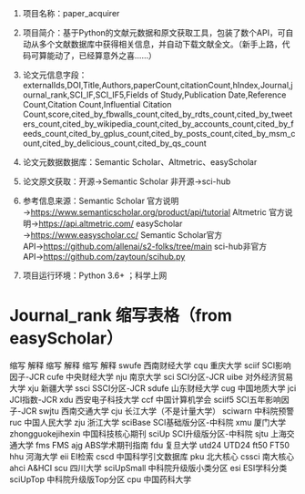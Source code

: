 1. 项目名称：paper_acquirer 
2. 项目简介：基于Python的文献元数据和原文获取工具，包装了数个API，可自动从多个文献数据库中获得相关信息，并自动下载文献全文。（新手上路，代码可算能动了，已经算意外之喜……）
   
3. 论文元信息字段：externalIds,DOI,Title,Authors,paperCount,citationCount,hIndex,Journal,journal_rank,SCI_IF,SCI_IF5,Fields of Study,Publication Date,Reference Count,Citation Count,Influential Citation Count,score,cited_by_fbwalls_count,cited_by_rdts_count,cited_by_tweeters_count,cited_by_wikipedia_count,cited_by_accounts_count,cited_by_feeds_count,cited_by_gplus_count,cited_by_posts_count,cited_by_msm_count,cited_by_delicious_count,cited_by_qs_count
   
4. 论文元数据数据库：Semantic Scholar、Altmetric、easyScholar

5. 论文原文获取：开源→Semantic Scholar
                 非开源→sci-hub

6. 参考信息来源：Semantic Scholar 官方说明→https://www.semanticscholar.org/product/api/tutorial
                 Altmetric 官方说明→https://api.altmetric.com/
                 easyScholar →https://www.easyscholar.cc/
                 Semantic Scholar官方API→https://github.com/allenai/s2-folks/tree/main
                 sci-hub非官方API→https://github.com/zaytoun/scihub.py


7. 项目运行环境：Python 3.6+ ；科学上网


# Journal_rank 缩写表格（from easyScholar）
缩写	   解释	                缩写	          解释	                    缩写	解释
swufe	   西南财经大学	        cqu	              重庆大学	                sciif	SCI影响因子-JCR
cufe	   中央财经大学	        nju	              南京大学	                sci	    SCI分区-JCR
uibe	   对外经济贸易大学	    xju	              新疆大学	                ssci	SSCI分区-JCR
sdufe	   山东财经大学	        cug	              中国地质大学	            jci	    JCI指数-JCR
xdu	       西安电子科技大学	    ccf	              中国计算机学会	        sciif5	SCI五年影响因子-JCR
swjtu	   西南交通大学	        cju	              长江大学（不是计量大学）	sciwarn	中科院预警
ruc	       中国人民大学	        zju	              浙江大学	                sciBase	SCI基础版分区-中科院
xmu	       厦门大学	            zhongguokejihexin 中国科技核心期刊	        sciUp	SCI升级版分区-中科院
sjtu	   上海交通大学	        fms	              FMS	                    ajg	    ABS学术期刊指南
fdu	       复旦大学	            utd24	          UTD24	                    ft50	FT50
hhu	       河海大学	            eii	              EI检索	                cscd	中国科学引文数据库
pku	       北大核心	            cssci	          南大核心	                ahci	A&HCI
scu	       四川大学	            sciUpSmall	      中科院升级版小类分区	    esi	    ESI学科分类
sciUpTop   中科院升级版Top分区	cpu	              中国药科大学	
